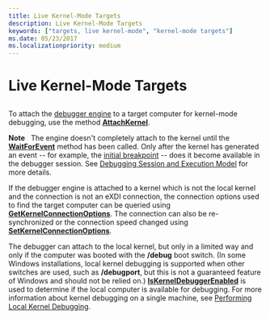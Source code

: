 ```yaml
---
title: Live Kernel-Mode Targets
description: Live Kernel-Mode Targets
keywords: ["targets, live kernel-mode", "kernel-mode targets"]
ms.date: 05/23/2017
ms.localizationpriority: medium
---
```


# Live Kernel-Mode Targets


## <span id="ddk_live_kernel_mode_targets_dbx"></span><span id="DDK_LIVE_KERNEL_MODE_TARGETS_DBX"></span>


To attach the [debugger engine](introduction.md#debugger-engine) to a target computer for kernel-mode debugging, use the method [**AttachKernel**](/windows-hardware/drivers/ddi/dbgeng/nf-dbgeng-idebugclient5-attachkernel).

**Note**   The engine doesn't completely attach to the kernel until the [**WaitForEvent**](/windows-hardware/drivers/ddi/dbgeng/nf-dbgeng-idebugcontrol3-waitforevent) method has been called. Only after the kernel has generated an event -- for example, the [initial breakpoint](initial-breakpoint.md) -- does it become available in the debugger session. See [Debugging Session and Execution Model](debugging-session-and-execution-model.md) for more details.

 

If the debugger engine is attached to a kernel which is not the local kernel and the connection is not an eXDI connection, the connection options used to find the target computer can be queried using [**GetKernelConnectionOptions**](/windows-hardware/drivers/ddi/dbgeng/nf-dbgeng-idebugclient5-getkernelconnectionoptions). The connection can also be re-synchronized or the connection speed changed using [**SetKernelConnectionOptions**](/windows-hardware/drivers/ddi/dbgeng/nf-dbgeng-idebugclient5-setkernelconnectionoptions).

The debugger can attach to the local kernel, but only in a limited way and only if the computer was booted with the **/debug** boot switch. (In some Windows installations, local kernel debugging is supported when other switches are used, such as **/debugport**, but this is not a guaranteed feature of Windows and should not be relied on.) [**IsKernelDebuggerEnabled**](/windows-hardware/drivers/ddi/dbgeng/nf-dbgeng-idebugclient5-iskerneldebuggerenabled) is used to determine if the local computer is available for debugging. For more information about kernel debugging on a single machine, see [Performing Local Kernel Debugging](performing-local-kernel-debugging.md).

 

